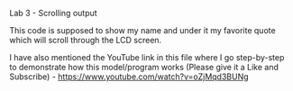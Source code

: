 Lab 3 - Scrolling output

This code is supposed to show my name and under it my favorite quote which will scroll through the LCD screen.

I have also mentioned the YouTube link in this file where I go step-by-step to demonstrate how this model/program works (Please give it a Like and Subscribe) - https://www.youtube.com/watch?v=oZjMqd3BUNg
